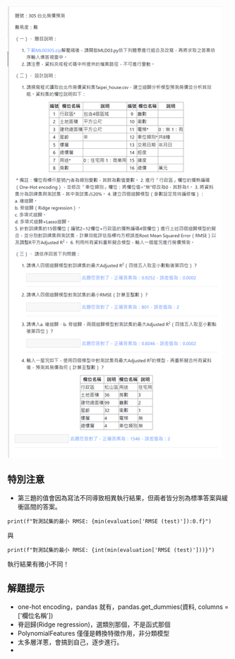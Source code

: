 ![圖](305_台北房價預測.jpg)
## 特別注意
 - 第三題的值會因為寫法不同導致相異執行結果，但兩者皆分別為標準答案與緩衝區間的答案。

```
print(f"對測試集的最小 RMSE: {min(evaluation['RMSE (test)']):0.f}")
```
與
```
print(f"對測試集的最小 RMSE: {int(min(evaluation['RMSE (test)']))}")
```
執行結果有微小不同！

## 解題提示
 - one-hot encoding，pandas 就有，pandas.get_dummies(資料, columns = ['欄位名稱'])
 - 脊迴歸(Ridge regression)，選類別那個，不是函式那個
 - PolynomialFeatures 僅僅是轉換特徵作用，非分類模型
 - 太多層洋蔥，會搞到自己，逐步進行。
 - 
